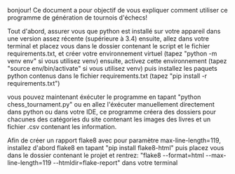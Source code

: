 bonjour! Ce document a pour objectif de vous expliquer comment utiliser ce programme de génération de tournois d'échecs!

Tout d'abord, assurer vous que python est installé sur votre appareil dans une version assez récente (supérieure à 3.4) ensuite, allez dans votre terminal et placez vous dans le dossier contenant le script et le fichier requirements.txt, et créer votre environnement virtuel (tapez "python -m venv env" si vous utilisez venv) ensuite, activez cette environnement (tapez "source env/bin/activate" si vous utilisez venv) puis installez les paquets python contenus dans le fichier requirements.txt (tapez "pip install -r requirements.txt")

vous pouvez maintenant éxécuter le programme en tapant "python chess_tournament.py" ou en allez l'éxécuter manuellement directement dans python ou dans votre IDE, ce programme créera des dossiers pour chacunes des catégories du site contenant les images des livres et un fichier .csv contenant les information.


Afin de créer un rapport flake8 avec pour paramètre max-line-length=119, installez d'abord flake8 en tapant "pip install flake8-html" puis placez vous dans le dossier contenant le projet et rentrez: "flake8 --format=html --max-line-length=119 --htmldir=flake-report" dans votre terminal
